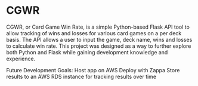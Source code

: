 # CGWR

CGWR, or Card Game Win Rate, is a simple Python-based Flask API tool to allow tracking of wins and losses for various card games on a per deck basis. The API allows a user to input the game, deck name, wins and losses to calculate win rate. This project was designed as a way to further explore both Python and Flask while gaining development knowledge and experience.

Future Development Goals:
  Host app on AWS
  Deploy with Zappa
  Store results to an AWS RDS instance for tracking results over time
